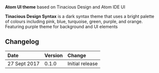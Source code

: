 **Atom UI theme** based on Tinacious Design and Atom IDE UI

**Tinacious Design Syntax** is a dark syntax theme that uses a bright palette of colours including pink, blue, turquoise, green, purple, and orange. Featuring purple theme for background and UI elements


## Changelog

| Date         | Version | Change          |
|:-------------|:--------|:----------------|
| 27 Sept 2017 | 0.1.0   | Initial release |
